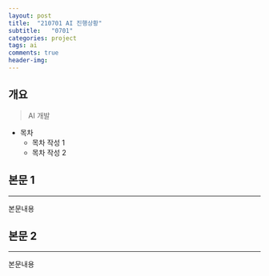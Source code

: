 ```yaml
---
layout: post
title:  "210701 AI 진행상황"
subtitle:   "0701"
categories: project
tags: ai
comments: true
header-img: 
---
```


## 개요
> AI 개발

- 목차
	- 목차 작성 1
	- 목차 작성 2 
  

## 본문 1
---
본문내용



## 본문 2
---
본문내용
